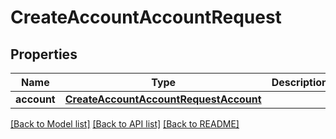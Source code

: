 # CreateAccountAccountRequest

## Properties
Name | Type | Description | Notes
------------ | ------------- | ------------- | -------------
**account** | [**CreateAccountAccountRequestAccount**](CreateAccountAccountRequestAccount.md) |  | 

[[Back to Model list]](../README.md#documentation-for-models) [[Back to API list]](../README.md#documentation-for-api-endpoints) [[Back to README]](../README.md)


